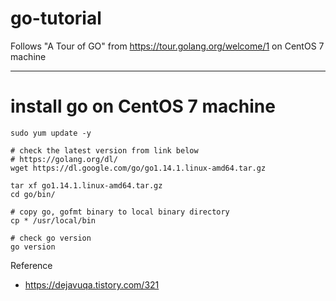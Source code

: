 # go-tutorial
Follows "A Tour of GO" from https://tour.golang.org/welcome/1 on CentOS 7 machine

---
# install go on CentOS 7 machine
```
sudo yum update -y

# check the latest version from link below
# https://golang.org/dl/
wget https://dl.google.com/go/go1.14.1.linux-amd64.tar.gz

tar xf go1.14.1.linux-amd64.tar.gz
cd go/bin/

# copy go, gofmt binary to local binary directory
cp * /usr/local/bin

# check go version
go version
```

Reference
- https://dejavuqa.tistory.com/321
